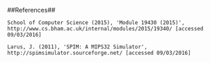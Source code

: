 ##References##

	School of Computer Science (2015), 'Module 19430 (2015)', http://www.cs.bham.ac.uk/internal/modules/2015/19340/ [accessed 09/03/2016]

	Larus, J. (2011), 'SPIM: A MIPS32 Simulator', http://spimsimulator.sourceforge.net/ [accessed 09/03/2016]
